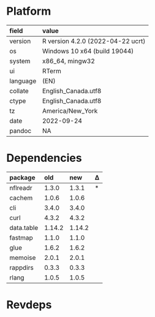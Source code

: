 # Platform

|field    |value                             |
|:--------|:---------------------------------|
|version  |R version 4.2.0 (2022-04-22 ucrt) |
|os       |Windows 10 x64 (build 19044)      |
|system   |x86_64, mingw32                   |
|ui       |RTerm                             |
|language |(EN)                              |
|collate  |English_Canada.utf8               |
|ctype    |English_Canada.utf8               |
|tz       |America/New_York                  |
|date     |2022-09-24                        |
|pandoc   |NA                                |

# Dependencies

|package    |old    |new    |Δ  |
|:----------|:------|:------|:--|
|nflreadr   |1.3.0  |1.3.1  |*  |
|cachem     |1.0.6  |1.0.6  |   |
|cli        |3.4.0  |3.4.0  |   |
|curl       |4.3.2  |4.3.2  |   |
|data.table |1.14.2 |1.14.2 |   |
|fastmap    |1.1.0  |1.1.0  |   |
|glue       |1.6.2  |1.6.2  |   |
|memoise    |2.0.1  |2.0.1  |   |
|rappdirs   |0.3.3  |0.3.3  |   |
|rlang      |1.0.5  |1.0.5  |   |

# Revdeps

